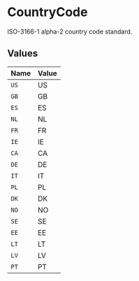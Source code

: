 # CountryCode

ISO-3166-1 alpha-2 country code standard.


## Values

| Name  | Value |
| ----- | ----- |
| `US`  | US    |
| `GB`  | GB    |
| `ES`  | ES    |
| `NL`  | NL    |
| `FR`  | FR    |
| `IE`  | IE    |
| `CA`  | CA    |
| `DE`  | DE    |
| `IT`  | IT    |
| `PL`  | PL    |
| `DK`  | DK    |
| `NO`  | NO    |
| `SE`  | SE    |
| `EE`  | EE    |
| `LT`  | LT    |
| `LV`  | LV    |
| `PT`  | PT    |